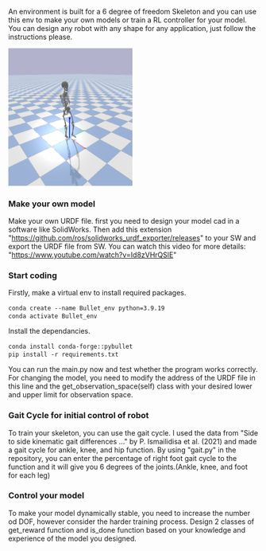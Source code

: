 An environment is built for a 6 degree of freedom Skeleton and you can use this env to make your own models or train a RL controller for your model. You can design any robot with any shape for any application, just follow the instructions please.

<img src="Data/Env.png" alt="drawing" width="250"/>


### Make your own model
Make your own URDF file.
first you need to design your model cad in a software like SolidWorks. Then add this extension "https://github.com/ros/solidworks_urdf_exporter/releases" to your SW and export the URDF file from SW. You can watch this video for more details: "https://www.youtube.com/watch?v=Id8zVHrQSlE"

### Start coding
Firstly, make a virtual env to install required packages.
```
conda create --name Bullet_env python=3.9.19
conda activate Bullet_env
```
Install the dependancies.
```
conda install conda-forge::pybullet
pip install -r requirements.txt
```
You can run the main.py now and test whether the program works correctly. For changing the model, you need to modify the address of the URDF file in this line and the     get_observation_space(self) class with your desired lower and upper limit for observation space.

### Gait Cycle for initial control of robot
To train your skeleton, you can use the gait cycle. I used the data from "Side to side kinematic gait differences ..." by P. Ismailidisa et al. (2021) and made a gait cycle for ankle, knee, and hip function. By using "gait.py" in the repository, you can enter the percentage of right foot gait cycle to the function and it will give you 6 degrees of the joints.(Ankle, knee, and foot for each leg) 

### Control your model
To make your model dynamically stable, you need to increase the number od DOF, however consider the harder training process. Design 2 classes of get_reward function and is_done function based on your knowledge and experience of the model you designed.


